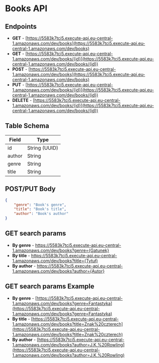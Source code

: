 ﻿# Books API

## Endpoints

- **GET** - [https://5583k7tci5.execute-api.eu-central-1.amazonaws.com/dev/books](https://5583k7tci5.execute-api.eu-central-1.amazonaws.com/dev/books)
- **GET** - [https://5583k7tci5.execute-api.eu-central-1.amazonaws.com/dev/books/{id}](https://5583k7tci5.execute-api.eu-central-1.amazonaws.com/dev/books/{id})
- **POST** - [https://5583k7tci5.execute-api.eu-central-1.amazonaws.com/dev/books](https://5583k7tci5.execute-api.eu-central-1.amazonaws.com/dev/books)
- **PUT** - [https://5583k7tci5.execute-api.eu-central-1.amazonaws.com/dev/books/{id}](https://5583k7tci5.execute-api.eu-central-1.amazonaws.com/dev/books/{id})
- **DELETE** - [https://5583k7tci5.execute-api.eu-central-1.amazonaws.com/dev/books/{id}](https://5583k7tci5.execute-api.eu-central-1.amazonaws.com/dev/books/{id})

## Table Schema

| Field  | Type   |
|--------|--------|
| id     | String (UUID) |
| author | String |
| genre  | String |
| title  | String |

## POST/PUT Body

```json
{
    "genre": "Book's genre",
    "title": "Book's title",
    "author": "Book's author"
}
```
## GET search params 

- **By genre** - https://5583k7tci5.execute-api.eu-central-1.amazonaws.com/dev/books?genre={Gatunek}
- **By title** - https://5583k7tci5.execute-api.eu-central-1.amazonaws.com/dev/books?title={Tytuł}
- **By author** - https://5583k7tci5.execute-api.eu-central-1.amazonaws.com/dev/books?author={Autor}


## GET search params Example 

- **By genre** - [https://5583k7tci5.execute-api.eu-central-1.amazonaws.com/dev/books?genre=Fantastyka](https://5583k7tci5.execute-api.eu-central-1.amazonaws.com/dev/books?genre=Fantastyka)
- **By title** - [https://5583k7tci5.execute-api.eu-central-1.amazonaws.com/dev/books?title=Znak%20czterech](https://5583k7tci5.execute-api.eu-central-1.amazonaws.com/dev/books?title=Znak%20czterech)
- **By author** - [https://5583k7tci5.execute-api.eu-central-1.amazonaws.com/dev/books?author=J.K.%20Rowling](https://5583k7tci5.execute-api.eu-central-1.amazonaws.com/dev/books?author=J.K.%20Rowling)




